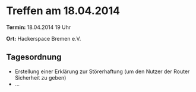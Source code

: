 # Treffen am 18.04.2014

**Termin:** 18.04.2014 19 Uhr 

**Ort:** Hackerspace Bremen e.V.

## Tagesordnung

* Erstellung einer Erklärung zur Störerhaftung (um den Nutzer der Router Sicherheit zu geben)
* ...